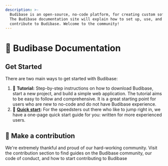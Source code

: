 ```yaml
---
description: >-
  Budibase is an open-source, no-code platform, for creating custom software.
  The Budibase documentation site will explain how to set up, use, and
  contribute to Budibase. Welcome to the community!
---
```


# 👋 Budibase Documentation

## Get Started

There are two main ways to get started with Budibase:

1. 📘 **Tutorial:**  Step-by-step instructions on how to download Budibase, start a new project, and build a simple web application. The tutorial aims to be easy to follow and comprehensive. It is a great starting point for users who are new to no-code and do not have Budibase experience. 
2. 🌠 [**Quick start**](quick-start/quick-start.md)**:**  For the speedsters out there who like to jump right in, we have a one-page quick start guide for you: written for more experienced users.

## 👐 Make a contribution

We're extremely thankful and proud of our hard-working community. Visit the contribution section to find guides on the Budibase community, our code of conduct, and how to start contributing to Budibase

